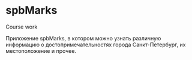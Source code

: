 # spbMarks
Course work

Приложение spbMarks, в котором можно узнать различную информацию о достопримечательностях города Санкт-Петербург, их местоположение и прочее.
